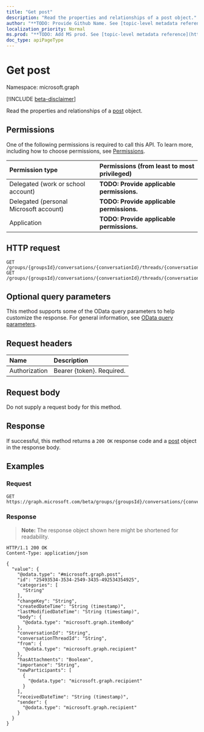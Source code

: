 ```yaml
---
title: "Get post"
description: "Read the properties and relationships of a post object."
author: "**TODO: Provide Github Name. See [topic-level metadata reference](https://msgo.azurewebsites.net/add/document/guidelines/metadata.html#topic-level-metadata)**"
localization_priority: Normal
ms.prod: "**TODO: Add MS prod. See [topic-level metadata reference](https://msgo.azurewebsites.net/add/document/guidelines/metadata.html#topic-level-metadata)**"
doc_type: apiPageType
---
```


# Get post
Namespace: microsoft.graph

[!INCLUDE [beta-disclaimer](../../includes/beta-disclaimer.md)]

Read the properties and relationships of a [post](../resources/post.md) object.

## Permissions
One of the following permissions is required to call this API. To learn more, including how to choose permissions, see [Permissions](/graph/permissions-reference).

|Permission type|Permissions (from least to most privileged)|
|:---|:---|
|Delegated (work or school account)|**TODO: Provide applicable permissions.**|
|Delegated (personal Microsoft account)|**TODO: Provide applicable permissions.**|
|Application|**TODO: Provide applicable permissions.**|

## HTTP request

<!-- {
  "blockType": "ignored"
}
-->
``` http
GET /groups/{groupsId}/conversations/{conversationId}/threads/{conversationThreadId}/posts/{postId}
GET /groups/{groupsId}/conversations/{conversationId}/threads/{conversationThreadId}/posts/{postId}/inReplyTo
```

## Optional query parameters
This method supports some of the OData query parameters to help customize the response. For general information, see [OData query parameters](/graph/query-parameters).

## Request headers
|Name|Description|
|:---|:---|
|Authorization|Bearer {token}. Required.|

## Request body
Do not supply a request body for this method.

## Response

If successful, this method returns a `200 OK` response code and a [post](../resources/post.md) object in the response body.

## Examples

### Request
<!-- {
  "blockType": "request",
  "name": "get_post"
}
-->
``` http
GET https://graph.microsoft.com/beta/groups/{groupsId}/conversations/{conversationId}/threads/{conversationThreadId}/posts/{postId}
```


### Response
>**Note:** The response object shown here might be shortened for readability.
<!-- {
  "blockType": "response",
  "truncated": true,
  "@odata.type": "microsoft.graph.post"
}
-->
``` http
HTTP/1.1 200 OK
Content-Type: application/json

{
  "value": {
    "@odata.type": "#microsoft.graph.post",
    "id": "25493534-3534-2549-3435-492534354925",
    "categories": [
      "String"
    ],
    "changeKey": "String",
    "createdDateTime": "String (timestamp)",
    "lastModifiedDateTime": "String (timestamp)",
    "body": {
      "@odata.type": "microsoft.graph.itemBody"
    },
    "conversationId": "String",
    "conversationThreadId": "String",
    "from": {
      "@odata.type": "microsoft.graph.recipient"
    },
    "hasAttachments": "Boolean",
    "importance": "String",
    "newParticipants": [
      {
        "@odata.type": "microsoft.graph.recipient"
      }
    ],
    "receivedDateTime": "String (timestamp)",
    "sender": {
      "@odata.type": "microsoft.graph.recipient"
    }
  }
}
```

